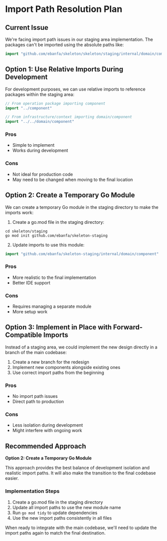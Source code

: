 # Import Path Resolution Plan

## Current Issue

We're facing import path issues in our staging area implementation. The packages can't be imported using the absolute paths like:

```go
import "github.com/ebanfa/skeleton/skeleton/staging/internal/domain/component"
```

## Option 1: Use Relative Imports During Development

For development purposes, we can use relative imports to reference packages within the staging area:

```go
// From operation package importing component
import "../component"

// From infrastructure/context importing domain/component
import "../../domain/component"
```

### Pros
- Simple to implement
- Works during development

### Cons
- Not ideal for production code
- May need to be changed when moving to the final location

## Option 2: Create a Temporary Go Module

We can create a temporary Go module in the staging directory to make the imports work:

1. Create a go.mod file in the staging directory:
```
cd skeleton/staging
go mod init github.com/ebanfa/skeleton-staging
```

2. Update imports to use this module:
```go
import "github.com/ebanfa/skeleton-staging/internal/domain/component"
```

### Pros
- More realistic to the final implementation
- Better IDE support

### Cons
- Requires managing a separate module
- More setup work

## Option 3: Implement in Place with Forward-Compatible Imports

Instead of a staging area, we could implement the new design directly in a branch of the main codebase:

1. Create a new branch for the redesign
2. Implement new components alongside existing ones
3. Use correct import paths from the beginning

### Pros
- No import path issues
- Direct path to production

### Cons
- Less isolation during development
- Might interfere with ongoing work

## Recommended Approach

**Option 2: Create a Temporary Go Module**

This approach provides the best balance of development isolation and realistic import paths. It will also make the transition to the final codebase easier.

### Implementation Steps

1. Create a go.mod file in the staging directory
2. Update all import paths to use the new module name
3. Run `go mod tidy` to update dependencies
4. Use the new import paths consistently in all files

When ready to integrate with the main codebase, we'll need to update the import paths again to match the final destination. 